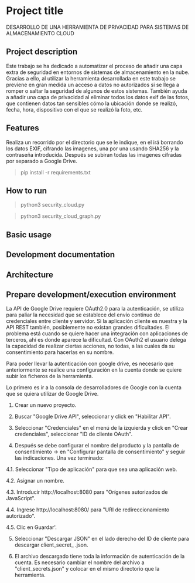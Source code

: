 # Project title
DESARROLLO DE UNA HERRAMIENTA DE PRIVACIDAD PARA SISTEMAS DE ALMACENAMIENTO CLOUD

## Project description

Este trabajo se ha dedicado a automatizar el proceso de añadir una capa extra de seguridad en entornos de sistemas de almacenamiento en la nube. Gracias a ello, al utilizar la herramienta desarrollada en este trabajo se previene en gran medida un acceso a datos no autorizados si se llega a romper o saltar la seguridad de algunos de estos sistemas. También ayuda a añadir una capa de privacidad al eliminar todos los datos exif de las fotos, que contienen datos tan sensibles cómo la ubicación donde se realizó, fecha, hora, dispositivo con el que se realizó la foto, etc.

## Features

Realiza un recorrido por el directorio que se le indique, en el irá borrando los datos EXIF, cifrando las imagenes, una por una usando SHA256 y la contraseña introducida. Después se subiran todas las imagenes cifradas por separado a Google Drive.

> pip install -r requirements.txt

## How to run

> python3 security_cloud.py

> python3 security_cloud_graph.py


## Basic usage

## Development documentation

## Architecture


## Prepare development/execution environment
La API de Google Drive requiere OAuth2.0 para la autenticación, se utiliza para paliar la necesidad que se establece del envío continuo de credenciales entre cliente y servidor. Si la aplicación cliente es nuestra y la API REST también, posiblemente no existan grandes dificultades. El problema está cuando se quiere hacer una integración con aplicaciones de terceros, ahí es donde aparece la dificultad. Con OAuth2 el usuario delega la capacidad de realizar ciertas acciones, no todas, a las cuales da su consentimiento para hacerlas en su nombre.

Para poder llevar la autenticación con google drive, es necesario que anteriormente se realice una configuración en la cuenta donde se quiere subir los ficheros de la herramienta.

Lo primero es ir a la consola de desarrolladores de Google con la cuenta que se quiera utilizar de Google Drive. 

1.	Crear un nuevo proyecto.

2.	Buscar "Google Drive API", seleccionar y click en "Habilitar API".

3.	Seleccionar "Credenciales" en el menú de la izquierda y click en "Crear credenciales", seleccionar "ID de cliente OAuth".

4.	Después se debe configurar el nombre del producto y la pantalla de consentimiento -> en "Configurar pantalla de consentimiento" y seguir las indicaciones. Una vez terminado:

  4.1.	Seleccionar "Tipo de aplicación" para que sea una aplicación web.
  
  4.2.	Asignar un nombre.
  
  4.3.	Introducir http://localhost:8080 para "Orígenes autorizados de JavaScript".
  
  4.4.	Ingrese http://localhost:8080/ para "URI de redireccionamiento autorizado".
  
  4.5.	Clic en Guardar'.

5.	Seleccionar "Descargar JSON" en el lado derecho del ID de cliente para descargar client_secret_ <ID largo> .json.

6.	El archivo descargado tiene toda la información de autenticación de la cuenta. Es necesario cambiar el nombre del archivo a "client_secrets.json" y colocar en el mismo directorio que la herramienta.

